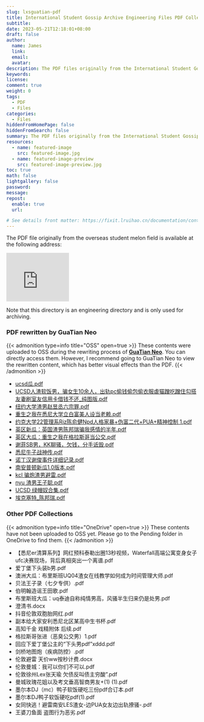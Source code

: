 ```yaml
---
slug: lxsguatian-pdf
title: International Student Gossip Archive Engineering Files PDF Collection
subtitle:
date: 2023-05-21T12:18:01+08:00
draft: false
author:
  name: James
  link:
  email:
  avatar:
description: The PDF files originally from the International Student Gossip are available at the following address. Note that this directory is an engineering directory and is only used for archiving.
keywords:
license:
comment: true
weight: 0
tags:
  - PDF
  - Files
categories:
  - Files
hiddenFromHomePage: false
hiddenFromSearch: false
summary: The PDF files originally from the International Student Gossip are available at the following address. Note that this directory is an engineering directory and is only used for archiving.
resources:
  - name: featured-image
    src: featured-image.jpg
  - name: featured-image-preview
    src: featured-image-preview.jpg
toc: true
math: false
lightgallery: false
password:
message:
repost:
  enable: true
  url:

# See details front matter: https://fixit.lruihao.cn/documentation/content-management/introduction/#front-matter
---
```


<!--more-->

The PDF file originally from the overseas student melon field is available at the following address:

<iframe src="https://onedrive.live.com/embed?cid=3240BD9F34188A90&resid=3240BD9F34188A90%216440&authkey=ACsZQ4asBEHFzn8" width="165" height="128" frameborder="0" scrolling="no"></iframe>

Note that this directory is an engineering directory and is only used for archiving.

### PDF rewritten by GuaTian Neo

{{< admonition type=info title="OSS" open=true >}}
These contents were uploaded to OSS during the rewriting process of [**GuaTian Neo**](https://neo.schoolmelon.com/). You can directly access them. However, I recommend going to GuaTian Neo to view the rewritten content, which has better visual effects than the PDF.
{{< /admonition >}}

- [ucsd瓜.pdf](https://oss.schoolmelon.com/source/uscd-yuqiyann.pdf)
- [UCSD人渣软饭男，骗女生10余人，出轨pc偷钱偷包偷衣服虐猫蹭吃蹭住勾搭友妻刷室友信用卡借钱不还_纯图版.pdf](https://oss.schoolmelon.com/source/uscd-david.pdf)
- [纽约大学渣男赵昱丞六宗罪.pdf](https://oss.schoolmelon.com/source/nyu-andrew-zhao.pdf)
- [重生之我在悉尼大学立白富美人设当老赖.pdf](https://oss.schoolmelon.com/source/usyd-zhen-taiwang.pdf)
- [约克大学22管理系Riz陈俞健Npd人格家暴+伪富二代+PUA+精神控制 1.pdf](https://oss.schoolmelon.com/source/yu-chen-yujian.pdf)
- [英区新瓜：英国渣男陈邦瑞骗我感情的半年.pdf](https://oss.schoolmelon.com/source/uk-chen-bangrui.pdf)
- [英区大瓜：重生之我在格拉斯哥当公交.pdf](https://oss.schoolmelon.com/source/uk-wzj.pdf)
- [谢菲SB男，KK聊骚，欠钱，分手诋毁.pdf](https://oss.schoolmelon.com/source/tuos-kan-bowen.pdf)
- [悉尼牛子战神传.pdf](https://oss.schoolmelon.com/source/usyd-genitalia-er.pdf)
- [诺丁汉谢俊事件详细记录.pdf](https://oss.schoolmelon.com/source/uon-xie-jun.pdf)
- [南安普顿新瓜1.0版本.pdf](https://oss.schoolmelon.com/source/soton-sun-mo-hao.pdf)
- [kcl 骗炮渣男避雷.pdf](https://oss.schoolmelon.com/source/kcl-xing-lecong.pdf)
- [nyu 渣男王子聪.pdf](https://oss.schoolmelon.com/source/nyu-wang-zicong.pdf)
- [UCSD 绿帽奴合集.pdf](https://oss.schoolmelon.com/source/uscd-oh-my-gosh.pdf)
- [埃克塞特_陈邦瑞.pdf](https://oss.schoolmelon.com/source/uk-chen-bangrui-b.pdf)

### Other PDF Collections

{{< admonition type=info title="OneDrive" open=true >}}
These contents have not been uploaded to OSS yet. Please go to the Pending folder in OneDrive to find them.
{{< /admonition >}}

- 【悉尼er清算系列】网红预科泰勒出圈13秒视频，Waterfall高端公寓变身女子ufc决赛现场，背后真相突出一个离谱.pdf
- 爱丁堡下头装b男.pdf
- 澳洲大瓜：布里斯班UQ04渣女在线教学如何成为时间管理大师.pdf
- 贝法王子录（七夕专供）.pdf
- 伯明翰造谣王田歌.pdf
- 布里斯班大瓜：uq泰迪自称纯情男高，风骚半生归来仍是处男.pdf
- 澄清书.docx
- 抖音伦敦双胞胎网红.pdf
- 副本给大家安利悉尼北区某高中生书杯.pdf
- 高知千金 戏精附体 后续.pdf
- 格拉斯哥张进（恶臭公交男）1.pdf
- 回应下爱丁堡公主的“下头男pdf”xddd.pdf
- 剑桥地图炮（疾病防控）.pdf
- 伦敦避雷 天价ww按秒计费.docx
- 伦敦曼城：我可以你们不可以.pdf
- 伦敦徐州Lex张天瑜 欠债反叫债主穷酸”.pdf
- 曼城玫瑰花姐以及考文垂高智商男友+(1) (1).pdf
- 墨尔本DJ（mc）鸭子软饭硬吃三份pdf合订本.pdf
- 墨尔本DJ鸭子软饭硬吃pdf(1).pdf
- 女同快逃！避雷南安LES渣女-边PUA女友边出轨撩骚-.pdf
- 王婆刀鱼面 盗图行为恶劣.pdf